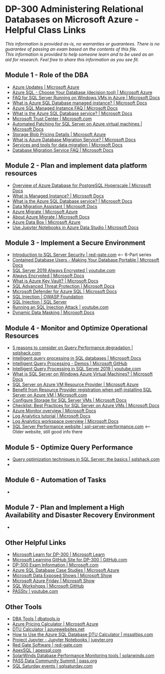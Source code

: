 # DP-300 Administering Relational Databases on Microsoft Azure - Helpful Class Links

_This information is provided as-is, no warranties or guarantees.  There is no guarantee of passing an exam
based on the contents of this file.  
This information is provided to help someone learn and to be used as an aid for research.
Feel free to share this information as you see fit._

## Module 1 - Role of the DBA
- [Azure Updates | Microsoft Azure](https://azure.microsoft.com/en-us/updates/)
- [Azure SQL - Choose Your Database (decision tool) | Microsoft Azure](https://azure.microsoft.com/en-us/products/azure-sql/#choose-your-database)
- [FAQ for SQL Server Running on Windows VMs in Azure | Microsoft Docs](https://docs.microsoft.com/en-us/azure/virtual-machines/windows/sql/virtual-machines-windows-sql-server-iaas-faq)
- [What is Azure SQL Database managed instance? | Microsoft Docs](https://docs.microsoft.com/en-us/azure/sql-database/sql-database-managed-instance)
- [Azure SQL Managed Instance FAQ | Microsoft Docs](https://docs.microsoft.com/en-us/azure/azure-sql/managed-instance/frequently-asked-questions-faq?view=azuresql)
- [What is the Azure SQL Database service? | Microsoft Docs](https://docs.microsoft.com/en-us/azure/sql-database/sql-database-technical-overview)
- [Microsoft Trust Center | Microsoft.com](https://microsoft.com/trustcenter)
- [Automated Patching for SQL Server on Azure virtual machines | Microsoft Docs](https://docs.microsoft.com/en-us/azure/azure-sql/virtual-machines/windows/automated-patching?view=azuresql)
- [Storage Blob Pricing Details | Microsoft Azure](https://azure.microsoft.com/en-us/pricing/details/storage/blobs/)
- [What is Azure Database Migration Service? | Microsoft Docs](https://docs.microsoft.com/en-us/azure/dms/dms-overview)
- [Services and tools for data migration | Microsoft Docs](https://docs.microsoft.com/en-us/azure/dms/dms-tools-matrix)
- [Database Migration Service FAQ | Microsoft Docs](https://docs.microsoft.com/en-us/azure/dms/faq)
  
## Module 2 - Plan and implement data platform resources
- [Overview of Azure Database for PostgreSQL Hyperscale | Microsoft Docs](https://docs.microsoft.com/en-us/azure/postgresql/overview#azure-database-for-postgresql---hyperscale-citus)
- [What is Managed Instance? | Microsoft Docs](https://docs.microsoft.com/en-us/azure/sql-database/sql-database-managed-instance)
- [What is the Azure SQL Database service? | Microsoft Docs](https://docs.microsoft.com/en-us/azure/sql-database/sql-database-technical-overview)
- [Data Migration Assistant | Microsoft Docs](https://docs.microsoft.com/en-us/sql/dma/dma-overview)
- [Azure Migrate | Microsoft Azure](https://azure.microsoft.com/en-us/services/azure-migrate)
- [About Azure Migrate | Microsoft Docs](https://docs.microsoft.com/en-us/azure/migrate/migrate-services-overview)
- [Azure Data Box | Microsoft Azure](https://azure.microsoft.com/en-us/services/databox/)
- [Use Jupyter Notebooks in Azure Data Studio | Microsoft Docs](https://docs.microsoft.com/en-us/sql/azure-data-studio/notebooks/notebooks-guidance)

## Module 3 - Implement a Secure Environment
- [Introduction to SQL Server Security | red-gate.com](https://www.red-gate.com/simple-talk/devops/data-privacy-and-protection/introduction-to-sql-server-security-part-1/) <-- 6-Part series
- [Contained Database Users - Making Your Database Portable | Microsoft Docs](https://docs.microsoft.com/en-us/sql/relational-databases/security/contained-database-users-making-your-database-portable)
- [SQL Server 2019 Always Encrypted | youtube.com](https://www.youtube.com/watch?v=beis_ivbQbo)
- [Always Encrypted | Microsoft Docs](https://docs.microsoft.com/en-us/sql/relational-databases/security/encryption/always-encrypted-database-engine)
- [What is Azure Key Vault? | Microsoft Docs](https://docs.microsoft.com/en-us/azure/key-vault/general/basic-concepts)
- [SQL Advanced Threat Protection | Microsoft Docs](https://docs.microsoft.com/en-us/azure/azure-sql/database/threat-detection-overview)
- [Microsoft Defender for Azure SQL | Microsoft Docs](https://docs.microsoft.com/en-us/azure/azure-sql/database/azure-defender-for-sql)
- [SQL Injection | OWASP Foundation](https://owasp.org/www-community/attacks/SQL_Injection)
- [SQL Injection | SQL Server](https://docs.microsoft.com/en-us/sql/relational-databases/security/sql-injection)
- [Running an SQL Injection Attack | youtube.com](https://youtu.be/ciNHn38EyRc)
- [Dynamic Data Masking | Microsoft Docs](https://docs.microsoft.com/en-us/azure/azure-sql/database/dynamic-data-masking-overview)

## Module 4 - Monitor and Optimize Operational Resources
- [5 reasons to consider on Query Performance degradation | sqlshack.com](https://www.sqlshack.com/5-reasons-to-consider-on-your-query-performance-degradation/)
- [Intelligent query processing in SQL databases | Microsoft Docs](https://aka.ms/iqp)
- [Intelligent Query Processing - Demos | Microsoft GitHub](https://aka.ms/iqpdemos)
- [Intelligent Query Processing in SQL Server 2019 | youtube.com](https://www.youtube.com/watch?v=y1ZMxp4ahPI)
- [What is SQL Server on Windows Azure Virtual Machines? | Microsoft Docs](https://docs.microsoft.com/en-us/azure/azure-sql/virtual-machines/windows/sql-server-on-azure-vm-iaas-what-is-overview)
- [SQL Server on Azure VM Resource Provider | Microsoft Azure](https://azure.microsoft.com/en-us/blog/sql-server-on-azure-virtual-machine-resource-provider)
- [Benefit from Resource Provider registration when self-installing SQL Server on Azure VM | Microsoft.com](https://techcommunity.microsoft.com/t5/sql-server-blog/benefit-from-resource-provider-registration-when-self-installing/ba-p/742794)
- [Configure Storage for SQL Server VMs | Microsoft Docs](https://docs.microsoft.com/en-us/azure/azure-sql/virtual-machines/windows/storage-configuration)
- [Checklist: Best Practices for SQL Server on Azure VMs | Microsoft Docs](https://docs.microsoft.com/en-us/azure/azure-sql/virtual-machines/windows/performance-guidelines-best-practices-checklist)
- [Azure Monitor overview | Microsoft Docs](https://docs.microsoft.com/en-us/azure/azure-monitor/overview)
- [Log Analytics tutorial | Microsoft Docs](https://docs.microsoft.com/en-us/azure/azure-monitor/logs/log-analytics-tutorial)
- [Log Analytics workspace overview | Microsoft Docs](https://docs.microsoft.com/en-us/azure/azure-monitor/logs/log-analytics-workspace-overview)
- [SQL Server Performance website | sql-server-performance.com](https://www.sql-server-performance.com) <-- Older website, still good info there
  
## Module 5 - Optimize Query Performance
- [Query optimization techniques in SQL Server: the basics | sqlshack.com](https://www.sqlshack.com/query-optimization-techniques-in-sql-server-the-basics/)
- 
  
## Module 6 - Automation of Tasks
- 

## Module 7 - Plan and Implement a High Availability and Disaster Recovery Environment
-  
  
## Other Helpful Links
- [Microsoft Learn for DP-300 | Microsoft Learn](https://aka.ms/DP-300LearnCollection)
- [Microsoft Learning GitHub Site for DP-300 | GitHub.com](https://github.com/MicrosoftLearning/DP-300T00-Administering-Relational-Databases-on-Azure)
- [DP-300 Exam Information | Microsoft.com](https://docs.microsoft.com/en-us/learn/certifications/exams/dp-300)
- [Azure SQL Database Case Studies | Microsoft Azure](https://customers.microsoft.com/en-us/search?sq=azure%20sql&ff=&p=0&so=story_publish_date%20desc)
- [Microsoft Data Exposed Shows | Microsoft Show](https://docs.microsoft.com/en-us/shows/data-exposed/)
- [Microsoft Azure Friday | Microsoft Show](https://docs.microsoft.com/en-us/shows/azure-friday/)
- [SQL Workshops | Microsoft GitHub](https://microsoft.github.io/sqlworkshops/)
- [PASStv | youtube.com](https://www.youtube.com/channel/UCCN1vyLawxrXAiTQoi3lNow)

## Other Tools
- [DBA Tools | dbatools.io](https://dbatools.io)
- [Azure Pricing Calculator | Microsoft Azure](https://azure.microsoft.com/en-us/pricing/calculator)
- [DTU Calculator | azurewebsites.net](https://dtucalculator.azurewebsites.net)
- [How to Use the Azure SQL Database DTU Calculator | mssqltips.com](https://www.mssqltips.com/sqlservertip/5606/how-to-use-the-azure-sql-database-dtu-calculator)
- [Project Jupyter - Jupyter Notebooks | jupyter.org](https://jupyter.org/)
- [Red Gate Software | red-gate.com](https://www.red-gate.com)
- [ApexSQL | apexsql.com](https://apexsql.com)
- [SolarWinds Database Performance Monitoring tools | solarwinds.com](https://www.solarwinds.com/database-performance-monitoring-software)
- [PASS Data Community Summit | pass.org](https://pass.org)
- [SQL Saturday events | sqlsaturday.com](https://sqlsaturday.com)
